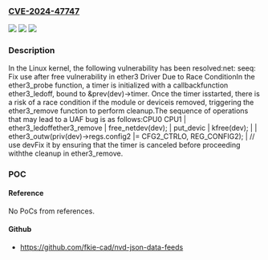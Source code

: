 ### [CVE-2024-47747](https://cve.mitre.org/cgi-bin/cvename.cgi?name=CVE-2024-47747)
![](https://img.shields.io/static/v1?label=Product&message=Linux&color=blue)
![](https://img.shields.io/static/v1?label=Version&message=6fd9c53f7186%3C%2025d559ed2bee%20&color=brighgreen)
![](https://img.shields.io/static/v1?label=Vulnerability&message=n%2Fa&color=brighgreen)

### Description

In the Linux kernel, the following vulnerability has been resolved:net: seeq: Fix use after free vulnerability in ether3 Driver Due to Race ConditionIn the ether3_probe function, a timer is initialized with a callbackfunction ether3_ledoff, bound to &prev(dev)->timer. Once the timer isstarted, there is a risk of a race condition if the module or deviceis removed, triggering the ether3_remove function to perform cleanup.The sequence of operations that may lead to a UAF bug is as follows:CPU0                                    CPU1                      |  ether3_ledoffether3_remove         |  free_netdev(dev);   |  put_devic           |  kfree(dev);         | |  ether3_outw(priv(dev)->regs.config2 |= CFG2_CTRLO, REG_CONFIG2);                      | // use devFix it by ensuring that the timer is canceled before proceeding withthe cleanup in ether3_remove.

### POC

#### Reference
No PoCs from references.

#### Github
- https://github.com/fkie-cad/nvd-json-data-feeds

